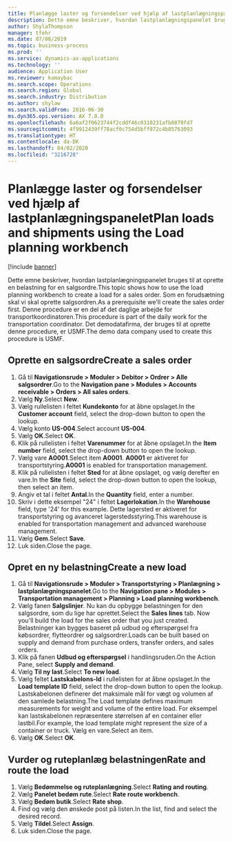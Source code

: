 ```yaml
---
title: Planlægge laster og forsendelser ved hjælp af lastplanlægningspanelet
description: Dette emne beskriver, hvordan lastplanlægningspanelet bruges til at oprette en belastning for en salgsordre.
author: ShylaThompson
manager: tfehr
ms.date: 07/08/2019
ms.topic: business-process
ms.prod: ''
ms.service: dynamics-ax-applications
ms.technology: ''
audience: Application User
ms.reviewer: kamaybac
ms.search.scope: Operations
ms.search.region: Global
ms.search.industry: Distribution
ms.author: shylaw
ms.search.validFrom: 2016-06-30
ms.dyn365.ops.version: AX 7.0.0
ms.openlocfilehash: 6a6af2f0623744f2cddf46c0310231afb0870fd7
ms.sourcegitcommit: 4f9912439ff78acf0c754d5bff972c4b85763093
ms.translationtype: HT
ms.contentlocale: da-DK
ms.lasthandoff: 04/02/2020
ms.locfileid: "3216728"
---
```

# <a name="plan-loads-and-shipments-using-the-load-planning-workbench"></a><span data-ttu-id="73a5b-103">Planlægge laster og forsendelser ved hjælp af lastplanlægningspanelet</span><span class="sxs-lookup"><span data-stu-id="73a5b-103">Plan loads and shipments using the Load planning workbench</span></span>

[!include [banner](../../includes/banner.md)]

<span data-ttu-id="73a5b-104">Dette emne beskriver, hvordan lastplanlægningspanelet bruges til at oprette en belastning for en salgsordre.</span><span class="sxs-lookup"><span data-stu-id="73a5b-104">This topic shows how to use the load planning workbench to create a load for a sales order.</span></span> <span data-ttu-id="73a5b-105">Som en forudsætning skal vi skal oprette salgsordren.</span><span class="sxs-lookup"><span data-stu-id="73a5b-105">As a prerequisite we'll create the sales order first.</span></span> <span data-ttu-id="73a5b-106">Denne procedure er en del af det daglige arbejde for transportkoordinatoren.</span><span class="sxs-lookup"><span data-stu-id="73a5b-106">This procedure is part of the daily work for the transportation coordinator.</span></span> <span data-ttu-id="73a5b-107">Det demodatafirma, der bruges til at oprette denne procedure, er USMF.</span><span class="sxs-lookup"><span data-stu-id="73a5b-107">The demo data company used to create this procedure is USMF.</span></span>


## <a name="create-a-sales-order"></a><span data-ttu-id="73a5b-108">Oprette en salgsordre</span><span class="sxs-lookup"><span data-stu-id="73a5b-108">Create a sales order</span></span>
1. <span data-ttu-id="73a5b-109">Gå til **Navigationsrude > Moduler > Debitor > Ordrer > Alle salgsordrer**.</span><span class="sxs-lookup"><span data-stu-id="73a5b-109">Go to the **Navigation pane > Modules > Accounts receivable > Orders > All sales orders**.</span></span>
2. <span data-ttu-id="73a5b-110">Vælg **Ny**.</span><span class="sxs-lookup"><span data-stu-id="73a5b-110">Select **New**.</span></span>
3. <span data-ttu-id="73a5b-111">Vælg rullelisten i feltet **Kundekonto** for at åbne opslaget.</span><span class="sxs-lookup"><span data-stu-id="73a5b-111">In the **Customer account** field, select the drop-down button to open the lookup.</span></span>
4. <span data-ttu-id="73a5b-112">Vælg konto **US-004**.</span><span class="sxs-lookup"><span data-stu-id="73a5b-112">Select account **US-004**.</span></span>
5. <span data-ttu-id="73a5b-113">Vælg **OK**.</span><span class="sxs-lookup"><span data-stu-id="73a5b-113">Select **OK**.</span></span>
6. <span data-ttu-id="73a5b-114">Klik på rullelisten i feltet **Varenummer** for at åbne opslaget.</span><span class="sxs-lookup"><span data-stu-id="73a5b-114">In the **Item number** field, select the drop-down button to open the lookup.</span></span>
7. <span data-ttu-id="73a5b-115">Vælg vare **A0001**.</span><span class="sxs-lookup"><span data-stu-id="73a5b-115">Select item **A0001**.</span></span> <span data-ttu-id="73a5b-116">**A0001** er aktiveret for transportstyring.</span><span class="sxs-lookup"><span data-stu-id="73a5b-116">**A0001** is enabled for transportation management.</span></span>  
8. <span data-ttu-id="73a5b-117">Klik på rullelisten i feltet **Sted** for at åbne opslaget, og vælg derefter en vare.</span><span class="sxs-lookup"><span data-stu-id="73a5b-117">In the **Site** field, select the drop-down button to open the lookup, then select an item.</span></span>
9. <span data-ttu-id="73a5b-118">Angiv et tal i feltet **Antal**.</span><span class="sxs-lookup"><span data-stu-id="73a5b-118">In the **Quantity** field, enter a number.</span></span>
10. <span data-ttu-id="73a5b-119">Skriv i dette eksempel "24" i feltet **Lagerlokation**.</span><span class="sxs-lookup"><span data-stu-id="73a5b-119">In the **Warehouse** field, type '24' for this example.</span></span> <span data-ttu-id="73a5b-120">Dette lagersted er aktiveret for transportstyring og avanceret lagerstedsstyring.</span><span class="sxs-lookup"><span data-stu-id="73a5b-120">This warehouse is enabled for transportation management and advanced warehouse management.</span></span>  
11. <span data-ttu-id="73a5b-121">Vælg **Gem**.</span><span class="sxs-lookup"><span data-stu-id="73a5b-121">Select **Save**.</span></span>
12. <span data-ttu-id="73a5b-122">Luk siden.</span><span class="sxs-lookup"><span data-stu-id="73a5b-122">Close the page.</span></span>

## <a name="create-a-new-load"></a><span data-ttu-id="73a5b-123">Opret en ny belastning</span><span class="sxs-lookup"><span data-stu-id="73a5b-123">Create a new load</span></span>
1. <span data-ttu-id="73a5b-124">Gå til **Navigationsrude > Moduler > Transportstyring > Planlægning > lastplanlægningspanelet**.</span><span class="sxs-lookup"><span data-stu-id="73a5b-124">Go to the **Navigation pane > Modules > Transportation management > Planning > Load planning workbench**.</span></span>
2. <span data-ttu-id="73a5b-125">Vælg fanen **Salgslinjer**. Nu kan du opbygge belastningen for den salgsordre, som du lige har oprettet.</span><span class="sxs-lookup"><span data-stu-id="73a5b-125">Select the **Sales lines** tab. Now you'll build the load for the sales order that you just created.</span></span> <span data-ttu-id="73a5b-126">Belastninger kan bygges baseret på udbud og efterspørgsel fra købsordrer, flytteordrer og salgsordrer.</span><span class="sxs-lookup"><span data-stu-id="73a5b-126">Loads can be built based on supply and demand from purchase orders, transfer orders, and sales orders.</span></span>  
3. <span data-ttu-id="73a5b-127">Klik på fanen **Udbud og efterspørgsel** i handlingsruden.</span><span class="sxs-lookup"><span data-stu-id="73a5b-127">On the Action Pane, select **Supply and demand**.</span></span>
4. <span data-ttu-id="73a5b-128">Vælg **Til ny last**.</span><span class="sxs-lookup"><span data-stu-id="73a5b-128">Select **To new load**.</span></span>
5. <span data-ttu-id="73a5b-129">Vælg feltet **Lastskabelons-Id** i rullelisten for at åbne opslaget.</span><span class="sxs-lookup"><span data-stu-id="73a5b-129">In the **Load template ID** field, select the drop-down button to open the lookup.</span></span> <span data-ttu-id="73a5b-130">Lastskabelonen definerer det maksimale mål for vægt og volumen af den samlede belastning.</span><span class="sxs-lookup"><span data-stu-id="73a5b-130">The Load template defines maximum measurements for weight and volume of the entire load.</span></span> <span data-ttu-id="73a5b-131">For eksempel kan lastskabelonen repræsentere størrelsen af en container eller lastbil.</span><span class="sxs-lookup"><span data-stu-id="73a5b-131">For example, the load template might represent the size of a container or truck.</span></span> <span data-ttu-id="73a5b-132">Vælg en vare.</span><span class="sxs-lookup"><span data-stu-id="73a5b-132">Select an item.</span></span>
6. <span data-ttu-id="73a5b-133">Vælg **OK**.</span><span class="sxs-lookup"><span data-stu-id="73a5b-133">Select **OK**.</span></span>

## <a name="rate-and-route-the-load"></a><span data-ttu-id="73a5b-134">Vurder og ruteplanlæg belastningen</span><span class="sxs-lookup"><span data-stu-id="73a5b-134">Rate and route the load</span></span>
1. <span data-ttu-id="73a5b-135">Vælg **Bedømmelse og ruteplanlægning**.</span><span class="sxs-lookup"><span data-stu-id="73a5b-135">Select **Rating and routing**.</span></span>
2. <span data-ttu-id="73a5b-136">Vælg **Panelet bedøm rute**.</span><span class="sxs-lookup"><span data-stu-id="73a5b-136">Select **Rate route workbench**.</span></span>
3. <span data-ttu-id="73a5b-137">Vælg **Bedøm butik**.</span><span class="sxs-lookup"><span data-stu-id="73a5b-137">Select **Rate shop**.</span></span>
4. <span data-ttu-id="73a5b-138">Find og vælg den ønskede post på listen.</span><span class="sxs-lookup"><span data-stu-id="73a5b-138">In the list, find and select the desired record.</span></span>
5. <span data-ttu-id="73a5b-139">Vælg **Tildel**.</span><span class="sxs-lookup"><span data-stu-id="73a5b-139">Select **Assign**.</span></span>
6. <span data-ttu-id="73a5b-140">Luk siden.</span><span class="sxs-lookup"><span data-stu-id="73a5b-140">Close the page.</span></span>


